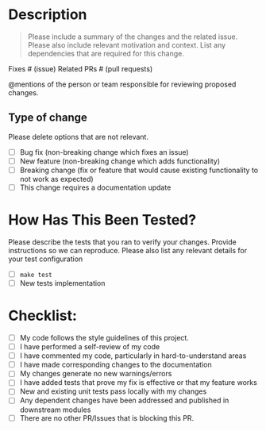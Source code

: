# Description

> Please include a summary of the changes and the related issue. Please also include relevant motivation and context. List any dependencies that are required for this change.

Fixes # (issue)
Related PRs # (pull requests)

@mentions of the person or team responsible for reviewing proposed changes.

## Type of change

Please delete options that are not relevant.

- [ ] Bug fix (non-breaking change which fixes an issue)
- [ ] New feature (non-breaking change which adds functionality)
- [ ] Breaking change (fix or feature that would cause existing functionality to not work as expected)
- [ ] This change requires a documentation update

# How Has This Been Tested?

Please describe the tests that you ran to verify your changes. Provide instructions so we can reproduce. Please also list any relevant details for your test configuration

- [ ] `make test`
- [ ] New tests implementation

# Checklist:

- [ ] My code follows the style guidelines of this project.
- [ ] I have performed a self-review of my code
- [ ] I have commented my code, particularly in hard-to-understand areas
- [ ] I have made corresponding changes to the documentation
- [ ] My changes generate no new warnings/errors
- [ ] I have added tests that prove my fix is effective or that my feature works
- [ ] New and existing unit tests pass locally with my changes
- [ ] Any dependent changes have been addressed and published in downstream modules
- [ ] There are no other PR/Issues that is blocking this PR.
